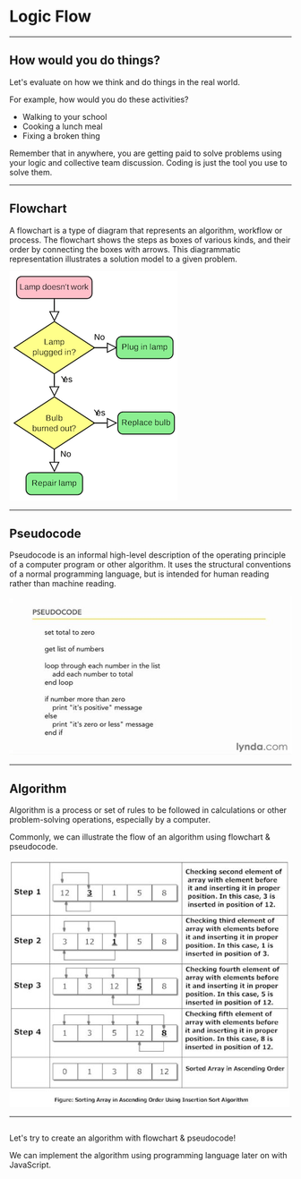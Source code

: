 # Logic Flow

---

## How would you do things?

Let's evaluate on how we think and do things in the real world.

For example, how would you do these activities?

* Walking to your school
* Cooking a lunch meal
* Fixing a broken thing

Remember that in anywhere, you are getting paid to solve problems using your logic and collective team discussion. Coding is just the tool you use to solve them.

---

## Flowchart

A flowchart is a type of diagram that represents an algorithm, workflow or process. The flowchart shows the steps as boxes of various kinds, and their order by connecting the boxes with arrows. This diagrammatic representation illustrates a solution model to a given problem.

![Flowchart](./assets/flowchart.png)

---

## Pseudocode

Pseudocode is an informal high-level description of the operating principle of a computer program or other algorithm. It uses the structural conventions of a normal programming language, but is intended for human reading rather than machine reading.

![Pseudocode](./assets/pseudocode.jpg)

---

## Algorithm

Algorithm is a process or set of rules to be followed in calculations or other problem-solving operations, especially by a computer.

Commonly, we can illustrate the flow of an algorithm using flowchart & pseudocode.

![Sorting Algorithm](./assets/algorithm-sort.jpg)

---

## 

Let's try to create an algorithm with flowchart & pseudocode!

We can implement the algorithm using programming language later on with JavaScript.
